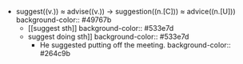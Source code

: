- suggest((v.)) ≈ advise((v.)) -> suggestion((n.[C])) ≈ advice((n.[U]))
  background-color:: #49767b
	- [[suggest sth]]
	  background-color:: #533e7d
	- suggest doing sth]]
	  background-color:: #533e7d
		- He suggested putting off the meeting.
		  background-color:: #264c9b